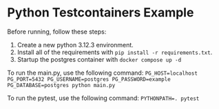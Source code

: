# Python Testcontainers Example

Before running, follow these steps:

1. Create a new python 3.12.3 environment.
2. Install all of the requirements with `pip install -r requirements.txt`.
3. Startup the postgres container with `docker compose up -d`

To run the main.py, use the following command: `PG_HOST=localhost PG_PORT=5432 PG_USERNAME=postgres PG_PASSWORD=example PG_DATABASE=postgres python main.py`

To run the pytest, use the following command: `PYTHONPATH=. pytest`
